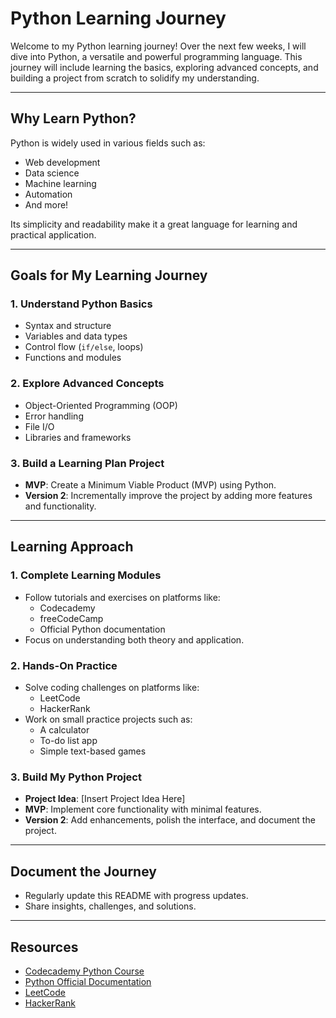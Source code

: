 # Python Learning Journey

Welcome to my Python learning journey! Over the next few weeks, I will dive into Python, a versatile and powerful programming language. This journey will include learning the basics, exploring advanced concepts, and building a project from scratch to solidify my understanding.

---

## Why Learn Python?

Python is widely used in various fields such as:
- Web development
- Data science
- Machine learning
- Automation
- And more!

Its simplicity and readability make it a great language for learning and practical application.

---

## Goals for My Learning Journey

### 1. Understand Python Basics
- Syntax and structure
- Variables and data types
- Control flow (`if/else`, loops)
- Functions and modules

### 2. Explore Advanced Concepts
- Object-Oriented Programming (OOP)
- Error handling
- File I/O
- Libraries and frameworks

### 3. Build a Learning Plan Project
- **MVP**: Create a Minimum Viable Product (MVP) using Python.
- **Version 2**: Incrementally improve the project by adding more features and functionality.

---

## Learning Approach

### 1. Complete Learning Modules
- Follow tutorials and exercises on platforms like:
  - Codecademy
  - freeCodeCamp
  - Official Python documentation
- Focus on understanding both theory and application.

### 2. Hands-On Practice
- Solve coding challenges on platforms like:
  - LeetCode
  - HackerRank
- Work on small practice projects such as:
  - A calculator
  - To-do list app
  - Simple text-based games

### 3. Build My Python Project
- **Project Idea**: [Insert Project Idea Here]
- **MVP**: Implement core functionality with minimal features.
- **Version 2**: Add enhancements, polish the interface, and document the project.

---

## Document the Journey
- Regularly update this README with progress updates.
- Share insights, challenges, and solutions.

---

## Resources
- [Codecademy Python Course](https://www.codecademy.com/learn/learn-python-3)
- [Python Official Documentation](https://docs.python.org/3/)
- [LeetCode](https://leetcode.com/)
- [HackerRank](https://www.hackerrank.com/)
